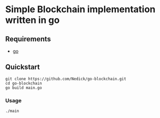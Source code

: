 # Simple Blockchain implementation written in go

## Requirements
- [go](https://go.dev/)

## Quickstart

```
git clone https://github.com/Nedick/go-blockchain.git
cd go-blockchain
go build main.go
```

### Usage
```
./main
```
